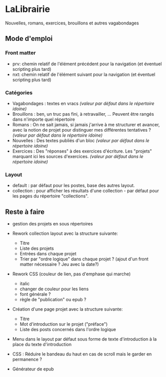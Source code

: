 # LaLibrairie

Nouvelles, romans, exercices, brouillons et autres vagabondages

## Mode d'emploi

### Front matter

* prv: chemin relatif de l'élément précédent pour la navigation (et éventuel scripting plus tard)
* nxt: chemin relatif de l'élément suivant pour la navigation (et éventuel scripting plus tard)

### Catégories

* Vagabondages : textes en vracs *(valeur par défaut dans le répertoire idoine)*
* Brouillons : ben, un truc pas fini, à retravailler, ... Peuvent être rangés dans n'importe quel répertoire
* Romans : On ne sait jamais, si jamais j'arrive à me structurer et avancer, avec la notion de projet pour distinguer mes différentes tentatives ? *(valeur par défaut dans le répertoire idoine)*
* Nouvelles : Des textes publiés d'un bloc *(valeur par défaut dans le répertoire idoine)*
* Exercices : Des "réponses" à des exercices d'écriture. Les "projets" marquant ici les sources d'exercices. *(valeur par défaut dans le répertoire idoine)*

### Layout

* default : par défaut pour les postes, base des autres layout.
* collection : pour afficher les résultats d'une collection - par défaut pour les pages du répertoire "collections".

## Reste à faire

* gestion des projets en sous répertoires

* Rework collection layout avec la structure suivante:
  * Titre
  * Liste des projets
  * Entrées dans chaque projet
  * Trier par "ordre logique" dans chaque projet ? (ajout d'un front matter nécessaire ? Jeu avec la date?)

* Rework CSS (couleur de lien, pas d'emphase qui marche)
  * italic
  * changer de couleur pour les liens
  * font générale ?
  * règle de "publication" ou epub ?


* Création d'une page projet avec la structure suivante:
  * Titre
  * Mot d'introduction sur le projet ("préface")
  * Liste des posts concernés dans l'ordre logique

* Menu dans le layout par défaut sous forme de texte d'introduction à la place du texte d'introduction

* CSS : Réduire le bandeau du haut en cas de scroll mais le garder en permanence ?

* Générateur de epub